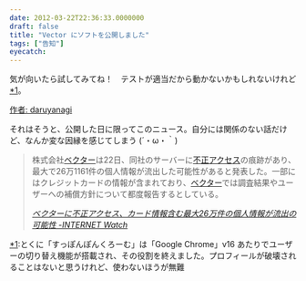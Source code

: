 ```yaml
---
date: 2012-03-22T22:36:33.0000000
draft: false
title: "Vector にソフトを公開しました"
tags: ["告知"]
eyecatch: 
---
```

<p>気が向いたら試してみてね！　テストが適当だから動かないかもしれないけれど<a href="#f1" name="fn1" title="とくに「すっぽんぽんくろーむ」は「Google Chrome」v16 あたりでユーザーの切り替え機能が搭載され、その役割を終えました。プロフィールが破壊されることはないと思うけれど、使わないほうが無難">*1</a>。</p><p><a href="http://www.vector.co.jp/vpack/browse/person/an053039.html">&#x4F5C;&#x8005;: daruyanagi</a></p><p>それはそうと、公開した日に限ってこのニュース。自分には関係のない話だけど、なんか変な因縁を感じてしまう (´・ω・｀)</p>

<blockquote cite="http://internet.watch.impress.co.jp/docs/news/20120322_520627.html">
<p>株式会社<a class="keyword" href="http://d.hatena.ne.jp/keyword/%A5%D9%A5%AF%A5%BF%A1%BC">ベクター</a>は22日、同社のサーバーに<a class="keyword" href="http://d.hatena.ne.jp/keyword/%C9%D4%C0%B5%A5%A2%A5%AF%A5%BB%A5%B9">不正アクセス</a>の痕跡があり、最大で26万1161件の個人情報が流出した可能性があると発表した。一部にはクレジットカードの情報が含まれており、<a class="keyword" href="http://d.hatena.ne.jp/keyword/%A5%D9%A5%AF%A5%BF%A1%BC">ベクター</a>では調査結果やユーザーへの補償方針について都度報告するとしている。</p>

<cite><a href="http://internet.watch.impress.co.jp/docs/news/20120322_520627.html">&#x30D9;&#x30AF;&#x30BF;&#x30FC;&#x306B;&#x4E0D;&#x6B63;&#x30A2;&#x30AF;&#x30BB;&#x30B9;&#x3001;&#x30AB;&#x30FC;&#x30C9;&#x60C5;&#x5831;&#x542B;&#x3080;&#x6700;&#x5927;26&#x4E07;&#x4EF6;&#x306E;&#x500B;&#x4EBA;&#x60C5;&#x5831;&#x304C;&#x6D41;&#x51FA;&#x306E;&#x53EF;&#x80FD;&#x6027; -INTERNET Watch</a></cite>
</blockquote>
<div class="footnote">
<p class="footnote"><a href="#fn1" name="f1" class="footnote-number">*1</a><span class="footnote-delimiter">:</span><span class="footnote-text">とくに「すっぽんぽんくろーむ」は「Google Chrome」v16 あたりでユーザーの切り替え機能が搭載され、その役割を終えました。プロフィールが破壊されることはないと思うけれど、使わないほうが無難</span></p>
</div>